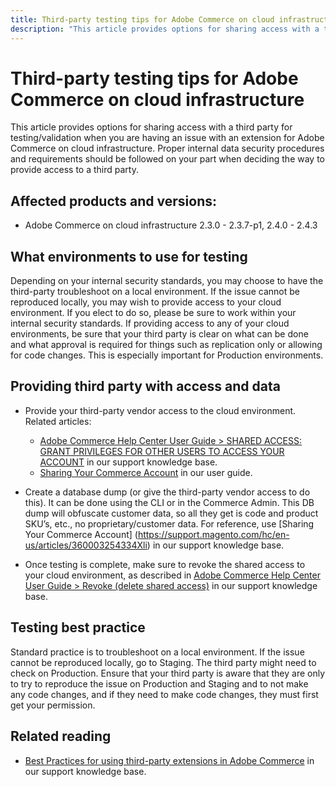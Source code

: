 ```yaml
---
title: Third-party testing tips for Adobe Commerce on cloud infrastructure
description: "This article provides options for sharing access with a third party for testing/validation when you are having an issue with an extension for Adobe Commerce on cloud infrastructure."
---
```


# Third-party testing tips for Adobe Commerce on cloud infrastructure

This article provides options for sharing access with a third party for testing/validation when you are having an issue with an extension for Adobe Commerce on cloud infrastructure.
Proper internal data security procedures and requirements should be followed on your part when deciding the way to provide access to a third party.

## Affected products and versions:

* Adobe Commerce on cloud infrastructure 2.3.0 - 2.3.7-p1, 2.4.0 - 2.4.3

## What environments to use for testing

Depending on your internal security standards, you may choose to have the third-party troubleshoot on a local environment. If the issue cannot be reproduced locally, you may wish to provide access to your cloud environment. If you elect to do so, please be sure to work within your internal security standards. If providing access to any of your cloud environments, be sure that your third party is clear on what can be done and what approval is required for things such as replication only or allowing for code changes. This is especially important for Production environments.

## Providing third party with access and data

* Provide your third-party vendor access to the cloud environment. Related articles:

    * [Adobe Commerce Help Center User Guide > SHARED ACCESS: GRANT PRIVILEGES FOR OTHER USERS TO ACCESS YOUR ACCOUNT](https://support.magento.com/hc/en-us/articles/360000913794#shared-access) in our support knowledge base.
    * [Sharing Your Commerce Account](https://docs.magento.com/user-guide/magento/magento-account-share.html) in our user guide.

* Create a database dump (or give the third-party vendor access to do this). It can be done using the CLI or in the Commerce Admin. This DB dump will obfuscate customer data, so all they get is code and product SKU’s, etc., no proprietary/customer data. For reference, use [Sharing Your Commerce Account] (https://support.magento.com/hc/en-us/articles/360003254334Xli) in our support knowledge base.
* Once testing is complete, make sure to revoke the shared access to your cloud environment, as described in [Adobe Commerce Help Center User Guide > Revoke (delete shared access)](https://support.magento.com/hc/en-us/articles/360000913794#revoke-shared-access) in our support knowledge base.

## Testing best practice

Standard practice is to troubleshoot on a local environment. If the issue cannot be reproduced locally, go to Staging. The third party might need to check on Production. Ensure that your third party is aware that they are only to try to reproduce the issue on Production and Staging and to not make any code changes, and if they need to make code changes, they must first get your permission.

## Related reading

* [Best Practices for using third-party extensions in Adobe Commerce](https://support.magento.com/hc/en-us/articles/360042361152-Best-Practices-for-using-third-party-extensions-in-Magento) in our support knowledge base.